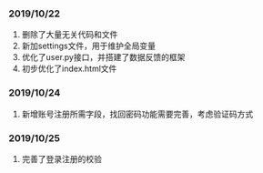### 2019/10/22
1. 删除了大量无关代码和文件
2. 新加settings文件，用于维护全局变量
3. 优化了user.py接口，并搭建了数据反馈的框架
4. 初步优化了index.html文件
### 2019/10/24
1. 新增账号注册所需字段，找回密码功能需要完善，考虑验证码方式
### 2019/10/25
1. 完善了登录注册的校验